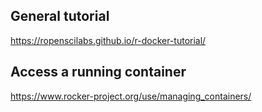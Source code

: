 
## General tutorial

https://ropenscilabs.github.io/r-docker-tutorial/

## Access a running container

https://www.rocker-project.org/use/managing_containers/

